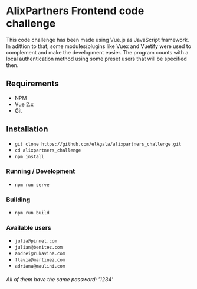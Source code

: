 # AlixPartners Frontend code challenge

This code challenge has been made using Vue.js as JavaScript framework. In adittion to that, some modules/plugins like
Vuex and Vuetify were used to complement and make the development easier.
The program counts with a local authentication method using some preset users that will be specified then.

## Requirements

* NPM
* Vue 2.x
* Git

## Installation

* `git clone https://github.com/elAgala/alixpartners_challenge.git`
* `cd alixpartners_challenge`
* `npm install`

### Running / Development

* `npm run serve`

### Building

* `npm run build`

### Available users

* `julia@pinnel.com`
* `julian@benitez.com`
* `andrei@rukavina.com`
* `flavia@martinez.com`
* `adriana@maulini.com`

###### All of them have the same password: '1234'
